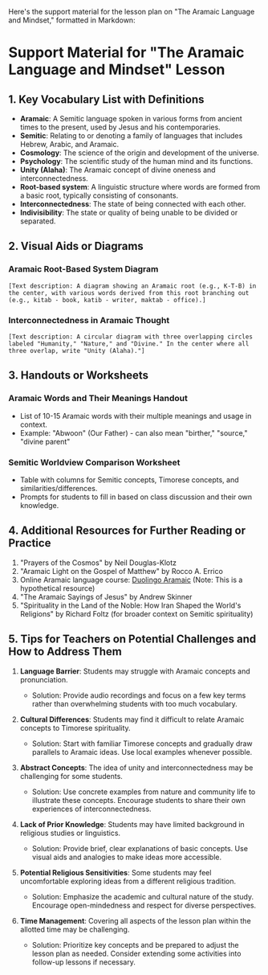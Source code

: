 Here's the support material for the lesson plan on "The Aramaic Language and Mindset," formatted in Markdown:

# Support Material for "The Aramaic Language and Mindset" Lesson

## 1. Key Vocabulary List with Definitions

- **Aramaic**: A Semitic language spoken in various forms from ancient times to the present, used by Jesus and his contemporaries.
- **Semitic**: Relating to or denoting a family of languages that includes Hebrew, Arabic, and Aramaic.
- **Cosmology**: The science of the origin and development of the universe.
- **Psychology**: The scientific study of the human mind and its functions.
- **Unity (Alaha)**: The Aramaic concept of divine oneness and interconnectedness.
- **Root-based system**: A linguistic structure where words are formed from a basic root, typically consisting of consonants.
- **Interconnectedness**: The state of being connected with each other.
- **Indivisibility**: The state or quality of being unable to be divided or separated.

## 2. Visual Aids or Diagrams

### Aramaic Root-Based System Diagram
```
[Text description: A diagram showing an Aramaic root (e.g., K-T-B) in the center, with various words derived from this root branching out (e.g., kitab - book, katib - writer, maktab - office).]
```

### Interconnectedness in Aramaic Thought
```
[Text description: A circular diagram with three overlapping circles labeled "Humanity," "Nature," and "Divine." In the center where all three overlap, write "Unity (Alaha)."]
```

## 3. Handouts or Worksheets

### Aramaic Words and Their Meanings Handout
- List of 10-15 Aramaic words with their multiple meanings and usage in context.
- Example: "Abwoon" (Our Father) - can also mean "birther," "source," "divine parent"

### Semitic Worldview Comparison Worksheet
- Table with columns for Semitic concepts, Timorese concepts, and similarities/differences.
- Prompts for students to fill in based on class discussion and their own knowledge.

## 4. Additional Resources for Further Reading or Practice

1. "Prayers of the Cosmos" by Neil Douglas-Klotz
2. "Aramaic Light on the Gospel of Matthew" by Rocco A. Errico
3. Online Aramaic language course: [Duolingo Aramaic](https://www.duolingo.com/course/arc/en/Learn-Aramaic) (Note: This is a hypothetical resource)
4. "The Aramaic Sayings of Jesus" by Andrew Skinner
5. "Spirituality in the Land of the Noble: How Iran Shaped the World's Religions" by Richard Foltz (for broader context on Semitic spirituality)

## 5. Tips for Teachers on Potential Challenges and How to Address Them

1. **Language Barrier**: Students may struggle with Aramaic concepts and pronunciation.
   - Solution: Provide audio recordings and focus on a few key terms rather than overwhelming students with too much vocabulary.

2. **Cultural Differences**: Students may find it difficult to relate Aramaic concepts to Timorese spirituality.
   - Solution: Start with familiar Timorese concepts and gradually draw parallels to Aramaic ideas. Use local examples whenever possible.

3. **Abstract Concepts**: The idea of unity and interconnectedness may be challenging for some students.
   - Solution: Use concrete examples from nature and community life to illustrate these concepts. Encourage students to share their own experiences of interconnectedness.

4. **Lack of Prior Knowledge**: Students may have limited background in religious studies or linguistics.
   - Solution: Provide brief, clear explanations of basic concepts. Use visual aids and analogies to make ideas more accessible.

5. **Potential Religious Sensitivities**: Some students may feel uncomfortable exploring ideas from a different religious tradition.
   - Solution: Emphasize the academic and cultural nature of the study. Encourage open-mindedness and respect for diverse perspectives.

6. **Time Management**: Covering all aspects of the lesson plan within the allotted time may be challenging.
   - Solution: Prioritize key concepts and be prepared to adjust the lesson plan as needed. Consider extending some activities into follow-up lessons if necessary.